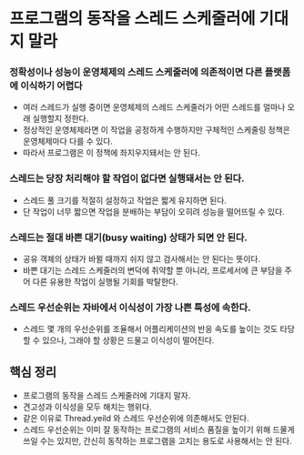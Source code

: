 # 프로그램의 동작을 스레드 스케줄러에 기대지 말라

### 정확성이나 성능이 운영체제의 스레드 스케줄러에 의존적이면 다른 플랫폼에 이식하기 어렵다

- 여러 스레드가 실행 중이면 운영체제의 스레드 스케줄러가 어떤 스레드를 얼마나 오래 실행할지 정한다.
- 정상적인 운영체제라면 이 작업을 공정하게 수행하지만 구체적인 스케줄링 정책은 운영체제마다 다를 수 있다.
- 따라서 프로그램은 이 정책에 좌지우지돼서는 안 된다.

### 스레드는 당장 처리해야 할 작업이 없다면 실행돼서는 안 된다.

- 스레드 풀 크기를 적절히 설정하고 작업은 짧게 유지하면 된다.
- 단 작업이 너무 짧으면 작업을 분배하는 부담이 오히려 성능을 떨어뜨릴 수 있다.

### 스레드는 절대 바쁜 대기(busy waiting) 상태가 되면 안 된다.

- 공유 객체의 상태가 바뀔 때까지 쉬지 않고 검사해서는 안 된다는 뜻이다.
- 바쁜 대기는 스레드 스케줄러의 변덕에 취약할 뿐 아니라, 프로세서에 큰 부담을 주어 다른 유용한 작업이 실행될 기회를 박탈한다.

### 스레드 우선순위는 자바에서 이식성이 가장 나쁜 특성에 속한다.

- 스레드 몇 개의 우선순위를 조율해서 어플리케이션의 반응 속도를 높이는 것도 타당할 수 있으나, 그래야 할 상황은 드물고
이식성이 떨어진다.

## 핵심 정리

- 프로그램의 동작을 스레드 스케줄러에 기대지 말자.
- 견고성과 이식성을 모두 해치는 행위다.
- 같은 이유로 Thread.yeild 와 스레드 우선순위에 의존해서도 안된다.
- 스레드 우선순위는 이미 잘 동작하는 프로그램의 서비스 품질을 높이기 위해 드물게 쓰일 수는 있지만, 간신히 동작하는 프로그램을 고치는 용도로
사용해서는 안 된다.